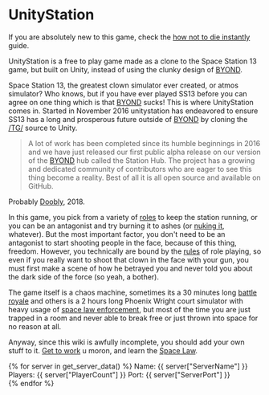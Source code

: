 
# UnityStation

If you are absolutely new to this game, check the [how not to die instantly](How-not-to-die-instantly.md) guide.  

UnityStation is a free to play game made as a clone to the Space Station 13 game, but built on Unity, instead of using the clunky design of [BYOND](http://www.byond.com/).  

Space Station 13, the greatest clown simulator ever created, or atmos simulator? Who knows, but if you have ever played SS13 before you can agree on one thing which is that [BYOND](http://www.byond.com/) sucks! This is where UnityStation comes in. Started in November 2016 unitystation has endeavored to ensure SS13 has a long and prosperous future outside of [BYOND](http://www.byond.com/) by cloning the [/TG/](https://tgstation13.org/) source to Unity. 

> A lot of work has been completed since its humble beginnings in 2016 and we have just released our first public alpha release on our version of the [BYOND](http://www.byond.com/) hub called the Station Hub. The project has a growing and dedicated community of contributors who are eager to see this thing become a reality. Best of all it is all open source and available on GitHub.

Probably [Doobly](Doobly.md), 2018.

In this game, you pick from a variety of [roles](Roles.md) to keep the station running, or you can be an antagonist and try burning it to ashes (or [nuking it](antags/Nuclear-Emergency.md), whatever). But the most important factor, you don't need to be an antagonist to start shooting people in the face, because of this thing, freedom. However, you technically are bound by the [rules](https://sites.google.com/view/unitystation-server-rules/server-rules) of role playing, so even if you really want to shoot that clown in the face with your gun, you must first make a scene of how he betrayed you and never told you about the dark side of the force (so yeah, a bother).

The game itself is a chaos machine, sometimes its a 30 minutes long [battle royale](Battle-royale.md) and others is a 2 hours long Phoenix Wright court simulator with heavy usage of [space law enforcement](Security.md), but most of the time you are just trapped in a room and never able to break free or just thrown into space for no reason at all.

Anyway, since this wiki is awfully incomplete, you should add your own stuff to it. [Get to work](So-close-to-impossible-that-it-might-as-well-not-even-exist.md) u moron, and learn the [Space Law](Space-Law.md).

{% for server in get_server_data() %}
Name: {{ server["ServerName"] }}
Players: {{ server["PlayerCount"] }}
Port: {{ server["ServerPort"] }}
</br>
{% endfor %}

